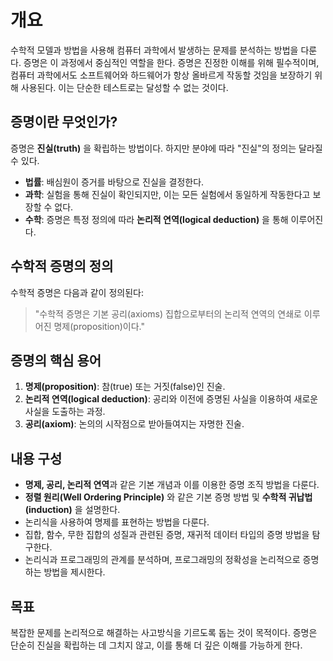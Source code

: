 # 개요

수학적 모델과 방법을 사용해 컴퓨터 과학에서 발생하는 문제를 분석하는 방법을 다룬다. 증명은 이 과정에서 중심적인 역할을 한다. 증명은 진정한 이해를 위해 필수적이며, 컴퓨터 과학에서도 소프트웨어와 하드웨어가 항상 올바르게 작동할 것임을 보장하기 위해 사용된다. 이는 단순한 테스트로는 달성할 수 없는 것이다.

## 증명이란 무엇인가?

증명은 **진실(truth)** 을 확립하는 방법이다. 하지만 분야에 따라 "진실"의 정의는 달라질 수 있다.

- **법률**: 배심원이 증거를 바탕으로 진실을 결정한다.
- **과학**: 실험을 통해 진실이 확인되지만, 이는 모든 실험에서 동일하게 작동한다고 보장할 수 없다.
- **수학**: 증명은 특정 정의에 따라 **논리적 연역(logical deduction)** 을 통해 이루어진다.

## 수학적 증명의 정의

수학적 증명은 다음과 같이 정의된다:

> "수학적 증명은 기본 공리(axioms) 집합으로부터의 논리적 연역의 연쇄로 이루어진 명제(proposition)이다."

## 증명의 핵심 용어

1. **명제(proposition)**: 참(true) 또는 거짓(false)인 진술.
2. **논리적 연역(logical deduction)**: 공리와 이전에 증명된 사실을 이용하여 새로운 사실을 도출하는 과정.
3. **공리(axiom)**: 논의의 시작점으로 받아들여지는 자명한 진술.

## 내용 구성

- **명제, 공리, 논리적 연역**과 같은 기본 개념과 이를 이용한 증명 조직 방법을 다룬다.
- **정렬 원리(Well Ordering Principle)** 와 같은 기본 증명 방법 및 **수학적 귀납법(induction)** 을 설명한다.
- 논리식을 사용하여 명제를 표현하는 방법을 다룬다.
- 집합, 함수, 무한 집합의 성질과 관련된 증명, 재귀적 데이터 타입의 증명 방법을 탐구한다.
- 논리식과 프로그래밍의 관계를 분석하며, 프로그래밍의 정확성을 논리적으로 증명하는 방법을 제시한다.

## 목표

복잡한 문제를 논리적으로 해결하는 사고방식을 기르도록 돕는 것이 목적이다. 증명은 단순히 진실을 확립하는 데 그치지 않고, 이를 통해 더 깊은 이해를 가능하게 한다.
